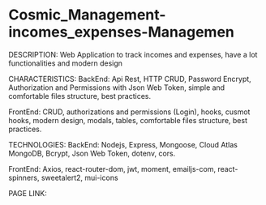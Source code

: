 # Cosmic_Management-incomes_expenses-Managemen

DESCRIPTION: Web Application to track incomes and expenses, have a lot functionalities and modern design

CHARACTERISTICS: 
  BackEnd: Api Rest, HTTP CRUD, Password Encrypt, Authorization and Permissions with Json Web Token, simple and comfortable files structure, best practices.
  
  FrontEnd: CRUD, authorizations and permissions (Login), hooks, cusmot hooks, modern design, modals, tables, comfortable files structure, best practices.

TECHNOLOGIES: 
  BackEnd: Nodejs, Express, Mongoose, Cloud Atlas MongoDB, Bcrypt, Json Web Token, dotenv, cors.

  FrontEnd: Axios, react-router-dom, jwt, moment, emailjs-com, react-spinners, sweetalert2, mui-icons

PAGE LINK:
